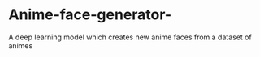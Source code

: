 # Anime-face-generator-
A deep learning model which creates new anime faces from a dataset of animes 
